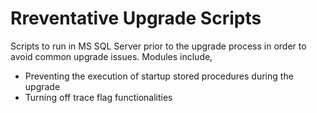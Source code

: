 # Rreventative Upgrade Scripts

Scripts to run in MS SQL Server prior to the upgrade process in order to avoid common upgrade issues. Modules include,
- Preventing the execution of startup stored procedures during the upgrade
- Turning off trace flag functionalities

